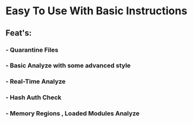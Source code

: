 # Easy To Use With Basic Instructions
## Feat's:
### - Quarantine Files
### - Basic Analyze with some advanced style
### - Real-Time Analyze
### - Hash Auth Check
### - Memory Regions , Loaded Modules Analyze
